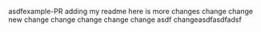 asdfexample-PR
adding my readme here is more changes
change
change
new change
change
change
change
change
asdf
changeasdfasdfadsf
